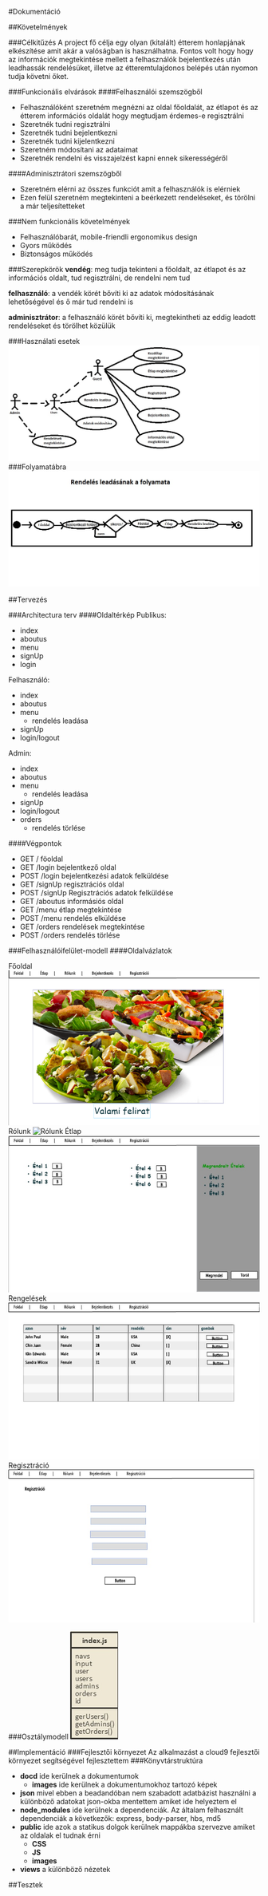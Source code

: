 #Dokumentáció

##Követelmények

###Célkitűzés
A project fő célja egy olyan (kitalált) étterem honlapjának elkészítése amit akár a valóságban is használhatna.
Fontos volt hogy hogy az információk megtekintése mellett a felhasználók bejelentkezés után leadhassák rendelésüket,
illetve az étteremtulajdonos belépés után nyomon tudja követni őket.

###Funkcionális elvárások
####Felhasználói szemszögből
* Felhasználóként szeretném megnézni az oldal főoldalát, az étlapot és az étterem információs oldalát hogy megtudjam érdemes-e regisztrálni
* Szeretnék tudni regisztrálni
* Szeretnék tudni bejelentkezni
* Szeretnék tudni kijelentkezni
* Szeretném módosítani az adataimat
* Szeretnék rendelni és visszajelzést kapni ennek sikerességéről

####Adminisztrátori szemszögből
* Szeretném elérni az összes funkciót amit a felhasználók is elérniek
* Ezen felül szeretném megtekinteni a beérkezett rendeléseket, és törölni a már teljesítetteket

###Nem funkcionális követelmények
* Felhasználóbarát, mobile-friendli ergonomikus design
* Gyors működés
* Biztonságos működés

###Szerepkörök
**vendég**: meg tudja tekinteni a főoldalt, az étlapot és az információs oldalt, tud regisztrálni, de rendelni nem tud

**felhasználó**: a vendék körét bővíti ki az adatok módosításának lehetőségével és ő már tud rendelni is

**adminisztrátor**: a felhasználó körét bővíti ki, megtekintheti az eddig leadott rendeléseket és törölhet közülük

###Használati esetek
![Használati esetek](docs/images/hasznalati_eset_diagram.jpg)
###Folyamatábra
![Rendelés folyamata](docs/images/folyamat_diagram.jpg)

##Tervezés

###Architectura terv
####Oldaltérkép
Publikus:

- index
- aboutus
- menu
- signUp
- login

Felhasználó:

- index
- aboutus
- menu
  - rendelés leadása
- signUp
- login/logout

Admin:

- index
- aboutus
- menu
  - rendelés leadása
- signUp
- login/logout
- orders
  - rendelés törlése

####Végpontok

* GET  / föoldal
* GET  /login bejelentkező oldal
* POST /login bejelentkezési adatok felküldése
* GET  /signUp regisztrációs oldal
* POST /signUp Regisztrációs adatok felküldése
* GET  /aboutus informásiós oldal
* GET  /menu étlap megtekintése
* POST /menu rendelés elküldése
* GET  /orders rendelések megtekintése
* POST /orders rendelés törlése

###Felhasználóifelület-modell
####Oldalvázlatok

Főoldal
![Főoldal](docs/images/fooldal.png)
Rólunk
![Rólunk](docs/imgaes/aboutus.jpg)
Étlap
![Étlap](docs/images/menu.jpg)
Rengelések
![Rendelések](docs/images/orders.jpg)
Regisztráció
![Regisztráció](docs/images/signup.jpg)

###Osztálymodell
![indexjs](docs/images/indexjs.jpg)

##Implementáció
###Fejlesztői környezet
Az alkalmazást a cloud9 fejlesztői környezet segítségével fejlesztettem
###Könyvtárstruktúra
- **docd** ide kerülnek a dokumentumok
  - **images** ide kerülnek a dokumentumokhoz tartozó képek
- **json** mivel ebben a beadandóban nem szabadott adatbázist használni a különböző adatokat json-okba mentettem amiket ide helyeztem el
- **node_modules** ide kerülnek a dependenciák. Az általam felhasznált dependenciák a következők: express, body-parser, hbs, md5
- **public** ide azok a statikus dolgok kerülnek mappákba szervezve amiket az oldalak el tudnak érni
  - **CSS**
  - **JS**
  - **images**
- **views** a különböző nézetek

##Tesztek